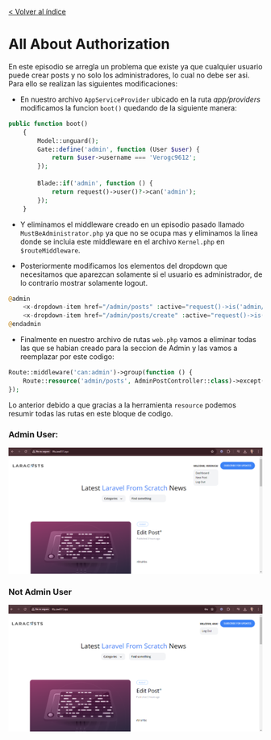 [< Volver al índice](../index.md)

# All About Authorization

En este episodio se arregla un problema que existe ya que cualquier usuario puede crear posts y no solo los administradores, lo cual no debe ser asi. Para ello se realizan las siguientes modificaciones:

- En nuestro archivo `AppServiceProvider` ubicado en la ruta *app/providers* modificamos la funcion `boot()` quedando de la siguiente manera:

```php
public function boot()
    {
        Model::unguard();
        Gate::define('admin', function (User $user) {
            return $user->username === 'Verogc9612';
        });

        Blade::if('admin', function () {
            return request()->user()?->can('admin');
        });
    }
```

- Y eliminamos el middleware creado en un episodio pasado llamado `MustBeAdministrator.php` ya que no se ocupa mas y eliminamos la linea donde se incluia este middleware en el archivo `Kernel.php` en `$routeMiddleware`.

- Posteriormente modificamos los elementos del dropdown que necesitamos que aparezcan solamente si el usuario es administrador, de lo contrario mostrar solamente logout.

```php
@admin
    <x-dropdown-item href="/admin/posts" :active="request()->is('admin/posts')">Dashboard</x-dropdown-item>
    <x-dropdown-item href="/admin/posts/create" :active="request()->is('admin/posts/create')">New Post</x-dropdown-item>
@endadmin
```

- Finalmente en nuestro archivo de rutas `web.php` vamos a eliminar todas las que se habian creado para la seccion de Admin y las vamos a reemplazar por este codigo:

```php
Route::middleware('can:admin')->group(function () {
    Route::resource('admin/posts', AdminPostController::class)->except('show');
});
```

Lo anterior debido a que gracias a la herramienta `resource` podemos resumir todas las rutas en este bloque de codigo.

### Admin User:

![Admin-User](../images/Admin-User.png)

### Not Admin User

![Not-Admin-User](../images/Not-Admin-User.png)
